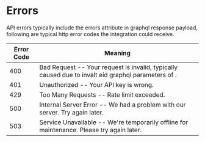 # Errors

API errors typically include the errors attribute in graphql response payload, following are typical http error codes the integration could receive.

Error Code | Meaning
---------- | -------
400 | Bad Request -- Your request is invalid, typically caused due to invalt eid graphql parameters of .
401 | Unauthorized -- Your API key is wrong.
429 | Too Many Requests -- Rate limit exceeded.
500 | Internal Server Error -- We had a problem with our server. Try again later.
503 | Service Unavailable -- We're temporarily offline for maintenance. Please try again later.
